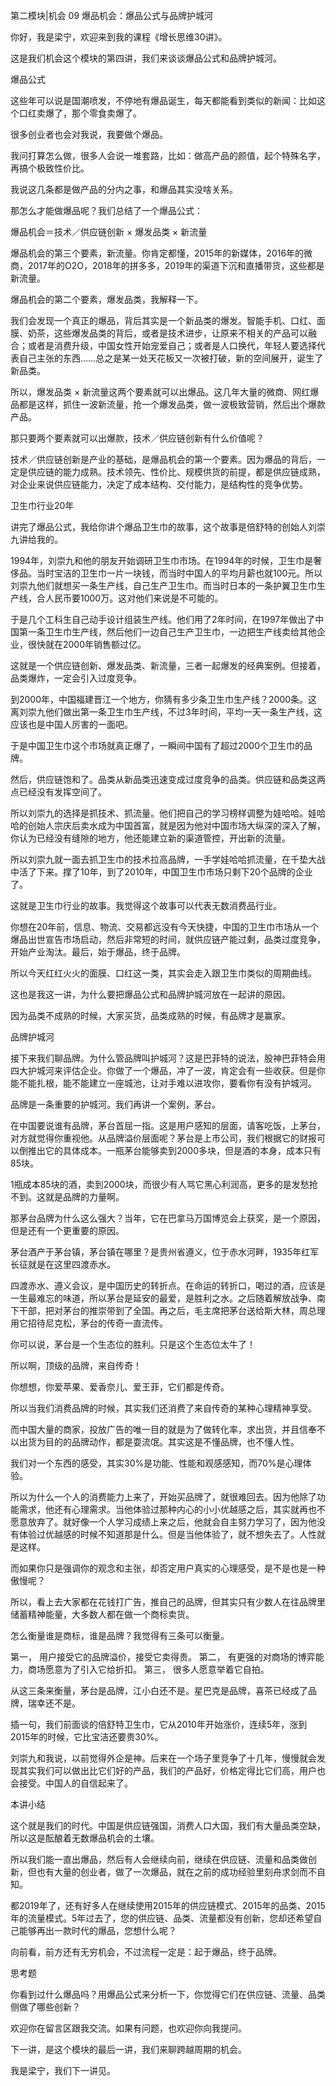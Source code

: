 第二模块|机会  09 爆品机会：爆品公式与品牌护城河


你好，我是梁宁，欢迎来到我的课程《增长思维30讲》。

这是我们机会这个模块的第四讲，我们来谈谈爆品公式和品牌护城河。

爆品公式

这些年可以说是国潮喷发，不停地有爆品诞生，每天都能看到类似的新闻：比如这个口红卖爆了，那个零食卖爆了。

很多创业者也会对我说，我要做个爆品。

我问打算怎么做，很多人会说一堆套路，比如：做高产品的颜值，起个特殊名字，再搞个极致性价比。

我说这几条都是做产品的分内之事，和爆品其实没啥关系。

那怎么才能做爆品呢？我们总结了一个爆品公式：

爆品机会＝技术／供应链创新 × 爆发品类 × 新流量

爆品机会的第三个要素，新流量。你肯定都懂，2015年的新媒体，2016年的微商，2017年的O2O，2018年的拼多多，2019年的渠道下沉和直播带货，这些都是新流量。

爆品机会的第二个要素，爆发品类，我解释一下。

我们会发现一个真正的爆品，背后其实是一个新品类的爆发。智能手机、口红、面膜、奶茶，这些爆发品类的背后，或者是技术进步，让原来不相关的产品可以融合；或者是消费升级，中国女性开始宠爱自己；或者是人口换代，年轻人要选择代表自己主张的东西……总之是某一处天花板又一次被打破，新的空间展开，诞生了新品类。

所以，爆发品类 × 新流量这两个要素就可以出爆品。这几年大量的微商、网红爆品都是这样，抓住一波新流量，抢一个爆发品类，做一波极致营销，然后出个爆款产品。

那只要两个要素就可以出爆款，技术／供应链创新有什么价值呢？

技术／供应链创新是产业的基础，是爆品机会的第一个要素。因为爆品的背后，一定是供应链的能力成熟。技术领先、性价比、规模供货的前提，都是供应链成熟，对企业来说供应链能力，决定了成本结构、交付能力，是结构性的竞争优势。

卫生巾行业20年

讲完了爆品公式，我给你讲个爆品卫生巾的故事，这个故事是倍舒特的创始人刘崇九讲给我的。

1994年，刘崇九和他的朋友开始调研卫生巾市场。在1994年的时候，卫生巾是奢侈品。当时宝洁的卫生巾一片一块钱，而当时中国人的平均月薪也就100元。所以刘崇九他们就想买一条生产线，自己生产卫生巾。而当时日本的一条护翼卫生巾生产线，合人民币要1000万。这对他们来说是不可能的。

于是几个工科生自己动手设计组装生产线。他们用了2年时间，在1997年做出了中国第一条卫生巾生产线，然后他们一边自己生产卫生巾，一边把生产线卖给其他企业，很快就在2000年销售额过亿。

这就是一个供应链创新、爆发品类、新流量，三者一起爆发的经典案例。但接着，品类爆炸，一定会引入过度竞争。

到2000年，中国福建晋江一个地方，你猜有多少条卫生巾生产线？2000条。这离刘崇九他们做出第一条卫生巾生产线，不过3年时间，平均一天一条生产线，这应该也是中国人厉害的一面吧。

于是中国卫生巾这个市场就真正爆了，一瞬间中国有了超过2000个卫生巾的品牌。

然后，供应链饱和了。品类从新品类迅速变成过度竞争的品类。供应链和品类这两点已经没有发挥空间了。

所以刘崇九的选择是抓技术、抓流量。他们把自己的学习榜样调整为娃哈哈。娃哈哈的创始人宗庆后卖水成为中国首富，就是因为他对中国市场大纵深的深入了解，你认为已经没有缝隙的地方，他还能建立新的渠道管控，开出新的流量。

所以刘崇九就一面去抓卫生巾的技术拉高品牌，一手学娃哈哈抓流量，在千垫大战中活了下来。撑了10年，到了2010年，中国卫生巾市场只剩下20个品牌的企业了。

这就是卫生巾行业的故事。我觉得这个故事可以代表无数消费品行业。

你想在20年前，信息、物流、交易都远没有今天快捷，中国的卫生巾市场从一个爆品出世宣告市场启动，然后非常短的时间，就供应链产能过剩，品类过度竞争，开始产业淘汰。最后，始于爆品，终于品牌。

所以今天红红火火的面膜、口红这一类，其实会走入跟卫生巾类似的周期曲线。

这也是我这一讲，为什么要把爆品公式和品牌护城河放在一起讲的原因。

因为品类不成熟的时候，大家买货，品类成熟的时候，有品牌才是赢家。

品牌护城河

接下来我们聊品牌。为什么管品牌叫护城河？这是巴菲特的说法，股神巴菲特会用四大护城河来评估企业。你做了一个爆品，冲了一波，肯定会有一些收获。但是你能不能扎根，能不能建立一座城池，让对手难以进攻你，要看你有没有护城河。

品牌是一条重要的护城河。我们再讲一个案例，茅台。

在中国要说谁有品牌，茅台首屈一指。这是用户感知的层面，请客吃饭，上茅台，对方就觉得你重视他。从品牌溢价层面呢？茅台是上市公司，我们根据它的财报可以倒推出它的具体成本。一瓶茅台能够卖到2000多块，但是酒的本身，成本只有85块。

1瓶成本85块的酒，卖到2000块，而很少有人骂它黑心利润高，更多的是发愁抢不到。这就是品牌的力量啊。

那茅台品牌为什么这么强大？当年，它在巴拿马万国博览会上获奖，是一个原因，但是还有一个更重要的原因。

茅台酒产于茅台镇，茅台镇在哪里？是贵州省遵义，位于赤水河畔，1935年红军长征就是在这里四渡赤水。

四渡赤水、遵义会议，是中国历史的转折点。在命运的转折口，喝过的酒，应该是一生最难忘的味道，所以茅台是延安的最爱，是胜利之水。之后随着解放战争、南下干部，把对茅台的推崇带到了全国。再之后，毛主席把茅台送给斯大林，周总理用它招待尼克松，茅台的传奇一直流传。

你可以说，茅台是一个生态位的胜利。只是这个生态位太牛了！

所以啊，顶级的品牌，来自传奇！

你想想，你爱苹果、爱香奈儿、爱王菲，它们都是传奇。

所以当我们消费品牌的时候，其实我们还消费了来自传奇的某种心理精神享受。

而中国大量的商家，投放广告的唯一目的就是为了做转化率，求出货，并且信奉不以出货为目的的品牌动作，都是耍流氓。其实这是不懂品牌，也不懂人性。

我们对一个东西的感受，其实30%是功能、性能和观感感知，而70%是心理体验。

所以为什么一个人的消费能力上来了，开始买品牌了，就很难回去。因为他除了功能需求，他还有心理需求。当他体验过那种内心的小小优越感之后，其实就再也不愿意放弃了。就好像一个人学习成绩上来之后，他就会自主努力学习了，因为他没有体验过优越感的时候不知道那是什么。但是当他体验了，就不想失去了。人性就是这样。

而如果你只是强调你的观念和主张，却否定用户真实的心理感受，是不是也是一种傲慢呢？

所以，看上去大家都在花钱打广告，推自己的品牌，但其实只有少数人在往品牌里储蓄精神能量，大多数人都在做一个商标卖货。

怎么衡量谁是商标，谁是品牌？我觉得有三条可以衡量。

第一， 用户接受它的品牌溢价，接受它卖得贵。
第二， 有更强的对商场的博弈能力，商场愿意为了引入它给折扣。
第三， 很多人愿意举着它自拍。

从这三条来衡量，茅台是品牌，江小白还不是。星巴克是品牌，喜茶已经成了品牌，瑞幸还不是。

插一句，我们前面谈的倍舒特卫生巾，它从2010年开始涨价，连续5年，涨到2015年的时候，它比宝洁还要贵30%。

刘崇九和我说，以前觉得外企是神。后来在一个场子里竞争了十几年，慢慢就会发现其实我们可以做出比它们好的产品，我们的产品好，价格定得比它们高，用户也会接受。中国人的自信起来了。

本讲小结

这个就是我们的时代。中国是供应链强国，消费人口大国，我们有大量品类空缺，所以这是酝酿着无数爆品机会的土壤。

所以我们能一直出爆品，然后有人会继续向前，继续在供应链、流量和品类做创新，但也有大量的创业者，做了一次爆品，就在之前的成功经验里刻舟求剑而不自知。

都2019年了，还有好多人在继续使用2015年的供应链模式、2015年的品类、2015年的流量模式。5年过去了，您的供应链、品类、流量都没有创新，您却还希望自己能够再出一款时代的爆品，您想什么呢？

向前看，前方还有无穷机会，不过流程一定是：起于爆品，终于品牌。

思考题

你看到过什么爆品吗？用爆品公式来分析一下，你觉得它们在供应链、流量、品类侧做了哪些创新？

欢迎你在留言区跟我交流。如果有问题，也欢迎你向我提问。

下一讲，是这个模块的最后一讲，我们来聊跨越周期的机会。

我是梁宁，我们下一讲见。
